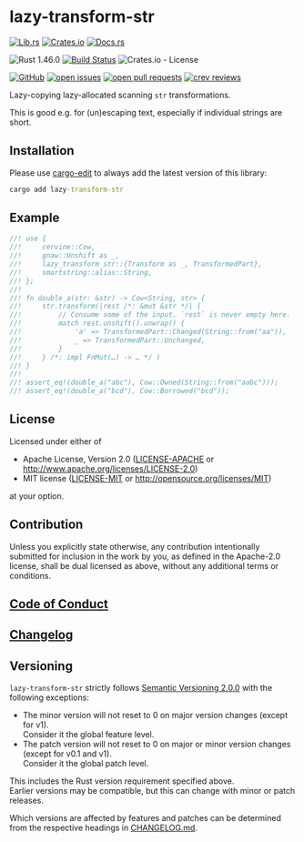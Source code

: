 # lazy-transform-str

[![Lib.rs](https://img.shields.io/badge/Lib.rs-*-84f)](https://lib.rs/crates/lazy-transform-str)
[![Crates.io](https://img.shields.io/crates/v/lazy-transform-str)](https://crates.io/crates/lazy-transform-str)
[![Docs.rs](https://img.shields.io/badge/Docs.rs-*-black)](https://docs.rs/crates/lazy-transform-str)

![Rust 1.46.0](https://img.shields.io/static/v1?logo=Rust&label=&message=1.46.0&color=grey)
[![Build Status](https://travis-ci.com/Tamschi/lazy-transform-str.svg?branch=unstable)](https://travis-ci.com/Tamschi/lazy-transform-str/branches)
![Crates.io - License](https://img.shields.io/crates/l/lazy-transform-str/0.0.2)

[![GitHub](https://img.shields.io/static/v1?logo=GitHub&label=&message=%20&color=grey)](https://github.com/Tamschi/lazy-transform-str)
[![open issues](https://img.shields.io/github/issues-raw/Tamschi/lazy-transform-str)](https://github.com/Tamschi/lazy-transform-str/issues)
[![open pull requests](https://img.shields.io/github/issues-pr-raw/Tamschi/lazy-transform-str)](https://github.com/Tamschi/lazy-transform-str/pulls)
[![crev reviews](https://web.crev.dev/rust-reviews/badge/crev_count/lazy-transform-str.svg)](https://web.crev.dev/rust-reviews/crate/lazy-transform-str/)

Lazy-copying lazy-allocated scanning `str` transformations.

This is good e.g. for (un)escaping text, especially if individual strings are short.

## Installation

Please use [cargo-edit](https://crates.io/crates/cargo-edit) to always add the latest version of this library:

```cmd
cargo add lazy-transform-str
```

## Example

```rust
//! use {
//!     cervine::Cow,
//!     gnaw::Unshift as _,
//!     lazy_transform_str::{Transform as _, TransformedPart},
//!     smartstring::alias::String,
//! };
//!
//! fn double_a(str: &str) -> Cow<String, str> {
//!     str.transform(|rest /*: &mut &str */| {
//!         // Consume some of the input. `rest` is never empty here.
//!         match rest.unshift().unwrap() {
//!             'a' => TransformedPart::Changed(String::from("aa")),
//!             _ => TransformedPart::Unchanged,
//!         }
//!     } /*: impl FnMut(…) -> … */ )
//! }
//!
//! assert_eq!(double_a("abc"), Cow::Owned(String::from("aabc")));
//! assert_eq!(double_a("bcd"), Cow::Borrowed("bcd"));
```

## License

Licensed under either of

* Apache License, Version 2.0
   ([LICENSE-APACHE](LICENSE-APACHE) or <http://www.apache.org/licenses/LICENSE-2.0>)
* MIT license
   ([LICENSE-MIT](LICENSE-MIT) or <http://opensource.org/licenses/MIT>)

at your option.

## Contribution

Unless you explicitly state otherwise, any contribution intentionally submitted
for inclusion in the work by you, as defined in the Apache-2.0 license, shall be
dual licensed as above, without any additional terms or conditions.

## [Code of Conduct](CODE_OF_CONDUCT.md)

## [Changelog](CHANGELOG.md)

## Versioning

`lazy-transform-str` strictly follows [Semantic Versioning 2.0.0](https://semver.org/spec/v2.0.0.html) with the following exceptions:

* The minor version will not reset to 0 on major version changes (except for v1).  
Consider it the global feature level.
* The patch version will not reset to 0 on major or minor version changes (except for v0.1 and v1).  
Consider it the global patch level.

This includes the Rust version requirement specified above.  
Earlier versions may be compatible, but this can change with minor or patch releases.

Which versions are affected by features and patches can be determined from the respective headings in [CHANGELOG.md](CHANGELOG.md).
